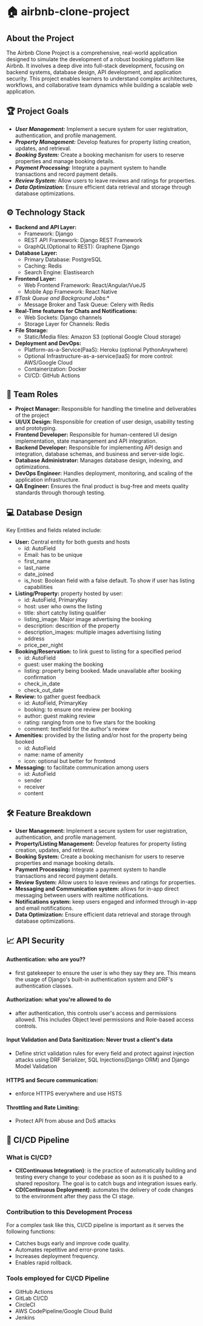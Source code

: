 # 🏠 airbnb-clone-project
## About the Project
The Airbnb Clone Project is a comprehensive, real-world application designed to simulate the development of a robust booking platform like Airbnb. It involves a deep dive into full-stack development, focusing on backend systems, database design, API development, and application security. This project enables learners to understand complex architectures, workflows, and collaborative team dynamics while building a scalable web application.

## 🏆 Project Goals
- ***User Management:*** Implement a secure system for user registration, authentication, and profile management.
- ***Property Management:*** Develop features for property listing creation, updates, and retrieval.
- ***Booking System:*** Create a booking mechanism for users to reserve properties and manage booking details.
- ***Payment Processing:*** Integrate a payment system to handle transactions and record payment details.
- ***Review System:*** Allow users to leave reviews and ratings for properties.
- ***Data Optimization:*** Ensure efficient data retrieval and storage through database optimizations.

## ⚙️ Technology Stack
- **Backend and API Layer:**
  - Framework: Django
  - REST API Framework: Django REST Framework
  - GraphQL(Optional to REST): Graphene Django
- **Database Layer:**
  - Primary Database: PostgreSQL
  - Caching: Redis
  - Search Engine: Elastisearch
- **Frontend Layer:**
  - Web Frontend Framework: React/Angular/VueJS
  - Mobile App Framework: React Native
- *8Task Queue and Background Jobs:**
  - Message Broker and Task Queue: Celery with Redis
- **Real-Time features for Chats and Notifications:**
  - Web Sockets: Django channels
  - Storage Layer for Channels: Redis
- **File Storage:**
  - Static/Media files: Amazon S3 (optional Google Cloud storage)
- **Deployment and DevOps:**
  - Platform-as-a-Service(PaaS): Heroku (optional PythonAnywhere)
  - Optional Infrastructure-as-a-service(IaaS) for more control: AWS/Google Cloud
  - Containerization: Docker
  - CI/CD: GitHub Actions

## 👥 Team Roles
- **Project Manager:** Responsible for handling the timeline and deliverables of the project
- **UI/UX Design:** Responsible for creation of user design, usability testing and prototyping.
- **Frontend Developer:** Responsible for human-centered UI design implementation, state manangement and API integration.
- **Backend Developer:** Responsible for implementing API design and integration, database schemas, and business and server-side logic.
- **Database Administrator:** Manages database design, indexing, and optimizations.
- **DevOps Engineer:** Handles deployment, monitoring, and scaling of the application infrastructure.
- **QA Engineer:** Ensures the final product is bug-free and meets quality standards through thorough testing.

## 💻 Database Design
Key Entities and fields related include:
- **User:** Central entity for both guests and hosts
  - id: AutoField
  - Email: has to be unique
  - first_name
  - last_name
  - date_joined
  - is_host: Boolean field with a false default. To show if user has listing capabilities
- **Listing/Property:** property hosted by user:
  - id: AutoField, PrimaryKey
  - host: user who owns the listing
  - title: short catchy listing qualifier
  - listing_image: Major image advertising the booking
  - description: descrition of the property
  - description_images: multiple images advertising listing
  - address
  - price_per_night
- **Booking/Reservation:** to link guest to listing for a specified period
  - id: AutoField
  - guest: user making the booking
  - listing: property being booked. Made unavailable after booking confirmation
  - check_in_date
  - check_out_date
- **Review:** to gather guest feedback
  - id: AutoField, PrimaryKey
  - booking: to ensure one review per booking
  - author: guest making review
  - rating: ranging from one to five stars for the booking
  - comment: textfield for the author's review
- **Amenities:** provided by the listing and/or host for the property being booked
  - id: AutoField
  - name: name of amenity
  - icon: optional but better for frontend
- **Messaging:** to facilitate communication among users
  - id: AutoField
  - sender
  - receiver
  - content

## 🛠️ Feature Breakdown
- **User Management:** Implement a secure system for user registration, authentication, and profile management.
- **Property/Listing Management:** Develop features for property listing creation, updates, and retrieval.
- **Booking System:** Create a booking mechanism for users to reserve properties and manage booking details.
- **Payment Processing:** Integrate a payment system to handle transactions and record payment details.
- **Review System:** Allow users to leave reviews and ratings for properties.
- **Messaging and Communication system:** allows for in-app direct messaging between users with realtime notifications.
- **Notifications system:** keep users engaged and informed through in-app and email notifications.
- **Data Optimization:** Ensure efficient data retrieval and storage through database optimizations.

## 📈 API Security
#### Authentication: who are you??
- first gatekeeper to ensure the user is who they say they are. This means the usage of Django's built-in authentication system and DRF's authentication classes.
#### Authorization: what you're allowed to do
- after authentication, this controls user's access and permissions allowed. This includes Object level permissions and Role-based access controls.
#### Input Validation and Data Sanitization: Never trust a client's data
- Define strict validation rules for every field and protect against injection attacks using DRF Serializer, SQL Injections(Django ORM) and Django Model Validation
#### HTTPS and Secure communication:
- enforce HTTPS everywhere and use HSTS
#### Throttling and Rate Limiting:
- Protect API from abuse and DoS attacks

## 📌 CI/CD Pipeline
### What is CI/CD?
- **CI(Continuous Integration)**: is the practice of automatically building and testing every change to your codebase as soon as it is pushed to a shared repository. The goal is to catch bugs and integration issues early.
- **CD(Continuous Deployment)**: automates the delivery of code changes to the environment after they pass the CI stage.
### Contribution to this Development Process
For a complex task like this, CI/CD pipeline is important as it serves the following functions:
- Catches bugs early and improve code quality.
- Automates repetitive and error-prone tasks.
- Increases deployment frequency.
- Enables rapid rollback.
### Tools employed for CI/CD Pipeline
- GitHub Actions
- GitLab CI/CD
- CircleCI
- AWS CodePipeline/Google Cloud Build
- Jenkins
